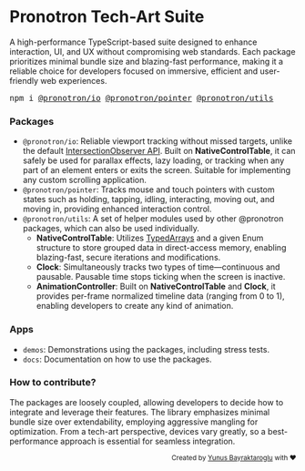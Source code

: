 # Pronotron Tech-Art Suite

A high-performance TypeScript-based suite designed to enhance interaction, UI, and UX without compromising web standards. Each package prioritizes minimal bundle size and blazing-fast performance, making it a reliable choice for developers focused on immersive, efficient and user-friendly web experiences.

<pre>npm i <a href="https://www.npmjs.com/package/@pronotron/io">@pronotron/io</a> <a href="https://www.npmjs.com/package/@pronotron/pointer">@pronotron/pointer</a> <a href="https://www.npmjs.com/package/@pronotron/utils">@pronotron/utils</a></pre>

### Packages

- `@pronotron/io`: Reliable viewport tracking without missed targets, unlike the default [IntersectionObserver API](https://developer.mozilla.org/en-US/docs/Web/API/Intersection_Observer_API). Built on **NativeControlTable**, it can safely be used for parallax effects, lazy loading, or tracking when any part of an element enters or exits the screen. Suitable for implementing any custom scrolling application.
- `@pronotron/pointer`: Tracks mouse and touch pointers with custom states such as holding, tapping, idling, interacting, moving out, and moving in, providing enhanced interaction control.
- `@pronotron/utils`: A set of helper modules used by other @pronotron packages, which can also be used individually.
	- **NativeControlTable**: Utilizes [TypedArrays](https://developer.mozilla.org/en-US/docs/Web/JavaScript/Reference/Global_Objects/TypedArray#typedarray_objects) and a given Enum structure to store grouped data in direct-access memory, enabling blazing-fast, secure iterations and modifications.
	- **Clock**: Simultaneously tracks two types of time—continuous and pausable. Pausable time stops ticking when the screen is inactive.
	- **AnimationController**: Built on **NativeControlTable** and **Clock**, it provides per-frame normalized timeline data (ranging from 0 to 1), enabling developers to create any kind of animation.

### Apps

- `demos`: Demonstrations using the packages, including stress tests.
- `docs`: Documentation on how to use the packages.

### How to contribute?

The packages are loosely coupled, allowing developers to decide how to integrate and leverage their features. The library emphasizes minimal bundle size over extendability, employing aggressive mangling for optimization. From a tech-art perspective, devices vary greatly, so a best-performance approach is essential for seamless integration.

<div align="right">
	<sub>Created by <a href="https://www.linkedin.com/in/yunusbayraktaroglu/">Yunus Bayraktaroglu</a> with ❤️</sub>
</div>